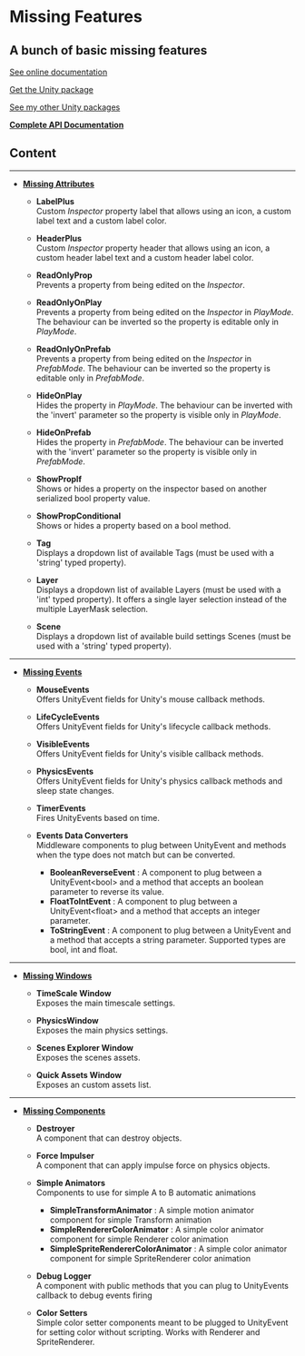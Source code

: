 # Missing Features

## A bunch of basic missing features

[See online documentation](https://kevincastejon.github.io/Unity-Missing-Features/)

[Get the Unity package](https://github.com/kevincastejon/Unity-Missing-Features/releases/latest)

[See my other Unity packages](https://assetstore.unity.com/publishers/46935)

**[Complete API Documentation](https://kevincastejon.fr/Documentations/Unity-Missing-Features/)**


## Content

---
- <u>**Missing Attributes**</u><BR/>

	- **LabelPlus**<BR/>
Custom *Inspector* property label that allows using an icon, a custom label text and a custom label color.

	- **HeaderPlus**<BR/>
Custom *Inspector* property header that allows using an icon, a custom header label text and a custom header label color.

	- **ReadOnlyProp**<BR/>
Prevents a property from being edited on the *Inspector*.

	- **ReadOnlyOnPlay**<BR/>
Prevents a property from being edited on the *Inspector* in *PlayMode*. The behaviour can be inverted so the property is editable only in *PlayMode*.

	- **ReadOnlyOnPrefab**<BR/>
Prevents a property from being edited on the *Inspector* in *PrefabMode*. The behaviour can be inverted so the property is editable only in *PrefabMode*.

	- **HideOnPlay**<BR/>
Hides the property in *PlayMode*. The behaviour can be inverted with the 'invert' parameter so the property is visible only in *PlayMode*.

	- **HideOnPrefab**<BR/>
Hides the property in *PrefabMode*. The behaviour can be inverted with the 'invert' parameter so the property is visible only in *PrefabMode*.

	- **ShowPropIf**<BR/>
Shows or hides a property on the inspector based on another serialized bool property value.

	- **ShowPropConditional**<BR/>
Shows or hides a property based on a bool method.

	- **Tag**<BR/>
Displays a dropdown list of available Tags (must be used with a 'string' typed property).

	- **Layer**<BR/>
Displays a dropdown list of available Layers (must be used with a 'int' typed property).
It offers a single layer selection instead of the multiple LayerMask selection.

	- **Scene**<BR/>
Displays a dropdown list of available build settings Scenes (must be used with a 'string' typed property).

---
- <u>**Missing Events**</u><BR/>

	- **MouseEvents**<BR/>
Offers UnityEvent fields for Unity's mouse callback methods.

	- **LifeCycleEvents**<BR/>
Offers UnityEvent fields for Unity's lifecycle callback methods.

	- **VisibleEvents**<BR/>
Offers UnityEvent fields for Unity's visible callback methods.

	- **PhysicsEvents**<BR/>
Offers UnityEvent fields for Unity's physics callback methods and sleep state changes.

	- **TimerEvents**<BR/>
Fires UnityEvents based on time.

	- **Events Data Converters**<BR/>
Middleware components to plug between UnityEvent and methods when the type does not match but can be converted.
		- **BooleanReverseEvent** : A component to plug between a UnityEvent\<bool\> and a method that accepts an boolean parameter to reverse its value.
		- **FloatToIntEvent** : A component to plug between a UnityEvent\<float\> and a method that accepts an integer parameter.
		- **ToStringEvent** : A component to plug between a UnityEvent and a method that accepts a string parameter. Supported types are bool, int and float.

---
- <u>**Missing Windows**</u><BR/>

	- **TimeScale Window**<BR/>
Exposes the main timescale settings.

	- **PhysicsWindow**<BR/>
Exposes the main physics settings.

	- **Scenes Explorer Window**<BR/>
Exposes the scenes assets.

	- **Quick Assets Window**<BR/>
Exposes an custom assets list.

---
- <u>**Missing Components**</u><BR/>

	- **Destroyer**<BR/>
A component that can destroy objects.

	- **Force Impulser**<BR/>
A component that can apply impulse force on physics objects.

	- **Simple Animators**<BR/>
Components to use for simple A to B automatic animations
		- **SimpleTransformAnimator** : A simple motion animator component for simple Transform animation
		- **SimpleRendererColorAnimator** : A simple color animator component for simple Renderer color animation
		- **SimpleSpriteRendererColorAnimator** : A simple color animator component for simple SpriteRenderer color animation
	
	- **Debug Logger**<BR/>
A component with public methods that you can plug to UnityEvents callback to debug events firing

	- **Color Setters**<BR/>
Simple color setter components meant to be plugged to UnityEvent for setting color without scripting. Works with Renderer and SpriteRenderer.
